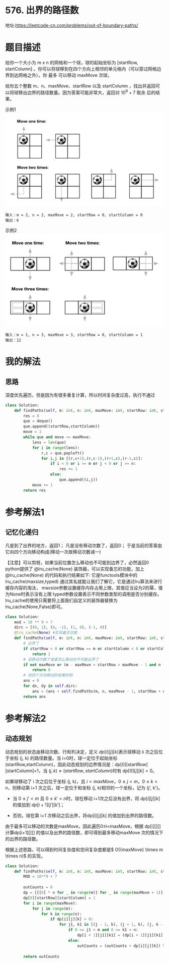 # 576. 出界的路径数
地址:https://leetcode-cn.com/problems/out-of-boundary-paths/

# 题目描述
给你一个大小为 m x n 的网格和一个球。球的起始坐标为 [startRow, startColumn] 。你可以将球移到在四个方向上相邻的单元格内（可以穿过网格边界到达网格之外）。你 最多 可以移动 maxMove 次球。

给你五个整数 m、n、maxMove、startRow 以及 startColumn ，找出并返回可以将球移出边界的路径数量。因为答案可能非常大，返回对 $10^9 + 7$ 取余 后的结果。


示例1
![img](../pic/576_1.png)
```
输入：m = 2, n = 2, maxMove = 2, startRow = 0, startColumn = 0
输出：6
```



示例2
![img](../pic/576_2.png)
```
输入：m = 1, n = 3, maxMove = 3, startRow = 0, startColumn = 1
输出：12
```

# 我的解法
## 思路
深度优先遍历，但是因为有很多重复计算，所以时间复杂度过高，执行不通过
```python
class Solution:
    def findPaths(self, m: int, n: int, maxMove: int, startRow: int, startColumn: int) -> int:
        res = 0
        que = deque()
        que.append((startRow,startColumn))
        move = 1
        while que and move <= maxMove:
            lens = len(que)
            for i in range(lens):
                r,c = que.popleft()
                for i,j in [(r,c+1),(r,c-1),(r+1,c),(r-1,c)]:
                    if i < 0 or i >= m or j < 0 or j >= n:
                        res += 1
                    else:
                        que.append((i,j))
            move += 1
        return res

```

# 参考解法1
## 记忆化递归
凡是到了出界的地方，返回1；
凡是没有移动次数了，返回0；
于是当前的答案由它向四个方向移动构成(移动一次故移动次数减一)

【注意】可以剪枝，如果当前位置怎么移动也不可能到边界了，必然返回0
python提供了 @lru_cache(None) 装饰器，可以实现备忘的功能，加上 @lru_cache(None) 的代码和执行结果如下:
它是functools模块中的lru_cache(maxsize,typed)
通过其名就能让我们了解它，它是通过lru算法来进行缓存内容的淘汰，
maxsize参数设置缓存内存占用上限，其值应当设为2的幂，值为None时表示没有上限
typed参数设置表示不同参数类型的调用是否分别缓存。
lru_cache的使用只需要将上面我们自定义的装饰器替换为 lru_cache(None,False)即可。
```python
class Solution:
    mod = 10 ** 9 + 7
    dirc = [(0, 1), (0, -1), (1, 0), (-1, 0)]
    @lru_cache(None) #实现备忘功能
    def findPaths(self, m: int, n: int, maxMove: int, startRow: int, startColumn: int) -> int:
        # 出界了
        if startRow < 0 or startRow == m or startColumn < 0 or startColumn == n:
            return 1
        # 没移动次数了或者怎么移动也不可能出界了
        if not maxMove or (m - maxMove > startRow > maxMove - 1 and n - maxMove > startColumn > maxMove - 1):
            return 0
        # 向四个方向移动的结果的和
        ans = 0
        for dx, dy in self.dirc:
            ans = (ans + self.findPaths(m, n, maxMove - 1, startRow + dx, startColumn + dy)) % self.mod
        return ans

```

# 参考解法2
## 动态规划
动态规划的状态由移动次数、行和列决定，定义 ${dp}[i][j][k]$表示球移动 ii 次之后位于坐标 (j, k) 的路径数量。当 i=0时，球一定位于起始坐标 (startRow,startColumn)，因此动态规划的边界情况是：dp[0][startRow][startColumn]=1，当 $(j, k) \ne ({startRow},{startColumn})$时有 ${dp}[0][j][k]=0$。

如果球移动了 i 次之后位于坐标 (j, k)，且 $i < {maxMove}$，$0 \le j < m$，$0 \le k < n$，则移动第 i+1 次之后，球一定位于和坐标 (j, k)相邻的一个坐标，记为 (j', k')。

- 当 $0 \le j' <m$ 且 $0 \le k' < n$时，球在移动 i+1次之后没有出界，将 ${dp}[i][j][k]$ 的值加到 ${dp}[i+1][j'][k']$；

- 否则，球在第 i+1 次移动之后出界，将dp[i][j][k] 的值加到出界的路径数。

由于最多可以移动的次数是maxMove，因此遍历0≤i<maxMove，根据 dp[i][][] 计算dp[i+1][][] 的值以及出界的路径数，即可得到最多移动maxMove 次的情况下的出界的路径数。

根据上述思路，可以得到时间复杂度和空间复杂度都是$ O({maxMove} \times m \times n)$ 的实现。

```python
class Solution:
    def findPaths(self, m: int, n: int, maxMove: int, startRow: int, startColumn: int) -> int:
        MOD = 10**9 + 7

        outCounts = 0
        dp = [[[0] * n for _ in range(m)] for _ in range(maxMove + 1)]
        dp[0][startRow][startColumn] = 1
        for i in range(maxMove):
            for j in range(m):
                for k in range(n):
                    if dp[i][j][k] > 0:
                        for j1, k1 in [(j - 1, k), (j + 1, k), (j, k - 1), (j, k + 1)]:
                            if 0 <= j1 < m and 0 <= k1 < n:
                                dp[i + 1][j1][k1] = (dp[i + 1][j1][k1] + dp[i][j][k]) % MOD
                            else:
                                outCounts = (outCounts + dp[i][j][k]) % MOD
        
        return outCounts


```
